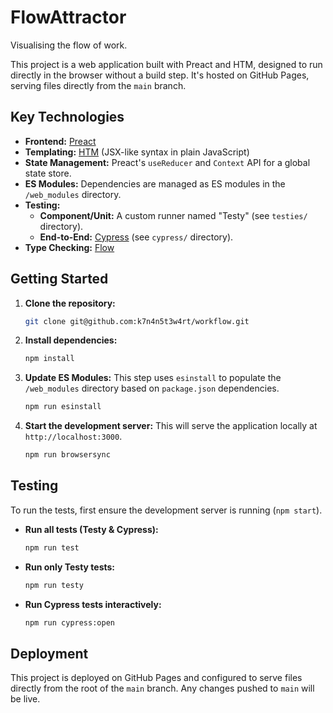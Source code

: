 # FlowAttractor

Visualising the flow of work.

This project is a web application built with Preact and HTM, designed to run directly in the browser without a build step. It's hosted on GitHub Pages, serving files directly from the `main` branch.

## Key Technologies

*   **Frontend:** [Preact](https://preactjs.com/)
*   **Templating:** [HTM](https://github.com/developit/htm) (JSX-like syntax in plain JavaScript)
*   **State Management:** Preact's `useReducer` and `Context` API for a global state store.
*   **ES Modules:** Dependencies are managed as ES modules in the `/web_modules` directory.
*   **Testing:**
    *   **Component/Unit:** A custom runner named "Testy" (see `testies/` directory).
    *   **End-to-End:** [Cypress](https://www.cypress.io/) (see `cypress/` directory).
*   **Type Checking:** [Flow](https://flow.org/)

## Getting Started

1.  **Clone the repository:**
    ```bash
    git clone git@github.com:k7n4n5t3w4rt/workflow.git
    ```

2.  **Install dependencies:**
    ```bash
    npm install
    ```

3.  **Update ES Modules:**
    This step uses `esinstall` to populate the `/web_modules` directory based on `package.json` dependencies.
    ```bash
    npm run esinstall
    ```

4.  **Start the development server:**
    This will serve the application locally at `http://localhost:3000`.
    ```bash
    npm run browsersync
    ```

## Testing

To run the tests, first ensure the development server is running (`npm start`).

*   **Run all tests (Testy & Cypress):**
    ```bash
    npm run test
    ```

*   **Run only Testy tests:**
    ```bash
    npm run testy
    ```

*   **Run Cypress tests interactively:**
    ```bash
    npm run cypress:open
    ```

## Deployment

This project is deployed on GitHub Pages and configured to serve files directly from the root of the `main` branch. Any changes pushed to `main` will be live.